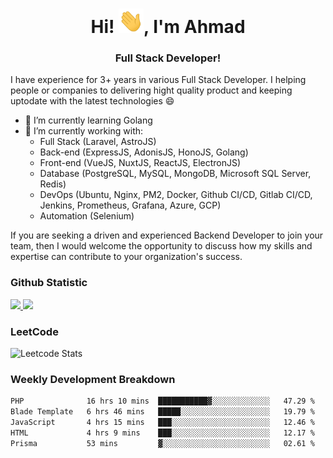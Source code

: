 <h1 align="center">Hi! <img src="https://raw.githubusercontent.com/ABSphreak/ABSphreak/master/gifs/Hi.gif" width="40px" />, I'm Ahmad</h1>


<h3 align="center">Full Stack Developer!</h3>
I have experience for 3+ years in various Full Stack Developer. I helping people or companies to delivering hight quality product and keeping uptodate with the latest technologies 😄


- 🔭 I’m currently learning Golang
- 🌱 I’m currently working with:
   - Full Stack (Laravel, AstroJS)
   - Back-end (ExpressJS, AdonisJS, HonoJS, Golang)
   - Front-end (VueJS, NuxtJS, ReactJS, ElectronJS)
   - Database (PostgreSQL, MySQL, MongoDB, Microsoft SQL Server, Redis)
   - DevOps (Ubuntu, Nginx, PM2, Docker, Github CI/CD, Gitlab CI/CD, Jenkins, Prometheus, Grafana, Azure, GCP)
   - Automation (Selenium)

If you are seeking a driven and experienced Backend Developer to join your team, then I would welcome the opportunity to discuss how my skills and expertise can contribute to your organization's success.

  
### Github Statistic
<p align="left">
<a href="https://github.com/ahmadlaiq97">
  <img height="180em" src="https://github-readme-stats-eight-theta.vercel.app/api?username=ahmadlaiq&show_icons=true&theme=algolia&include_all_commits=true&count_private=true"/>
  <img height="180em" src="https://github-readme-stats-eight-theta.vercel.app/api/top-langs/?username=ahmadlaiq&layout=compact&langs_count=8&theme=algolia"/>
</a>
</p>

### LeetCode

![Leetcode Stats](https://leetcard.jacoblin.cool/ahmadlaiq?ext=contest)

### Weekly Development Breakdown
<!--START_SECTION:waka-->

```txt
PHP              16 hrs 10 mins  ███████████▓░░░░░░░░░░░░░   47.29 %
Blade Template   6 hrs 46 mins   █████░░░░░░░░░░░░░░░░░░░░   19.79 %
JavaScript       4 hrs 15 mins   ███░░░░░░░░░░░░░░░░░░░░░░   12.46 %
HTML             4 hrs 9 mins    ███░░░░░░░░░░░░░░░░░░░░░░   12.17 %
Prisma           53 mins         ▓░░░░░░░░░░░░░░░░░░░░░░░░   02.61 %
```

<!--END_SECTION:waka-->
